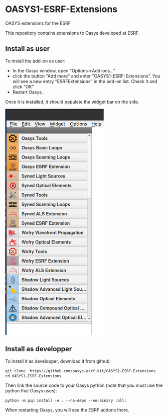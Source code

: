 # OASYS1-ESRF-Extensions
OASYS extensions for the ESRF

This repository contains extensions to Oasys developed at ESRF. 

## Install as user

To install the add-on as user: 

+ In the Oasys window, open "Options->Add-ons..."
+ click the button "Add more" and enter "OASYS1-ESRF-Extensions". You will see a new entry "ESRFExtensions" in the add-on list. Check it and click "OK"
+ Restart Oasys.

Once it is installed, it should populate the widget bar on the side.

![side menu](https://github.com/oasys-als-kit/OASYS1-ALS-ShadowOui/blob/master/images/sidemenu.png "side menu")

## Install as developper

To install it as developper, download it from github:
```
git clone  https://github.com/oasys-esrf-kit/OASYS1-ESRF-Extensions
cd OASYS1-ESRF-Extensions
```

Then link the source code to your Oasys python (note that you must use the python that Oasys uses):  
```
python -m pip install -e . --no-deps --no-binary :all:
```

When restarting Oasys, you will see the ESRF addons there.



